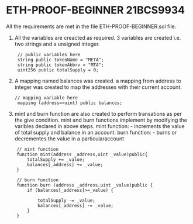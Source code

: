 # ETH-PROOF-BEGINNER 21BCS9934





All the requirements are met in the file ETH-PROOF-BEGINNER.sol file.
1. All the variables are creacted as required.
   3 variables are created i.e. two strings and a unsigned integer.
   ```
    // public variables here
    string public tokenName = "META";
    string public tokenAbbrv = "MTA";
    uint256 public totalSupply = 0;
   ```
2. A mapping named balances was created.
   a mapping from address to  integer was created to map the addresses with their current account.
   ```
   // mapping variable here
    mapping (address=>uint) public balances;
   ```
3. mint and burn function are also created to perform transations as per the give condition.
   mint and burn functions implement by modifying the varibles declared in above steps.
   mint function: - increments the value of total supply and balance in an account.
   burn function: - burns or decrementes the value in a particularaccount
   
```
    // mint function
    function mint(address _address,uint _value)public{
        totalSupply += _value;
        balances[_address] += _value;
    }

    // burn function
    function burn (address _address,uint _value)public {
        if (balances[_address]>=_value) {
            
            totalSupply -= _value;
            balances[_address] -= _value;
        }
    }
```
